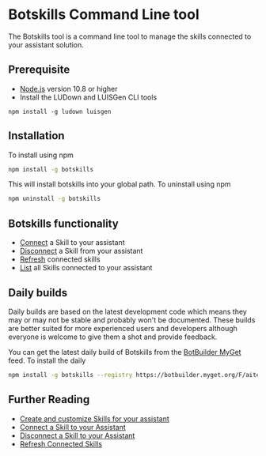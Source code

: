 # Botskills Command Line tool
The Botskills tool is a command line tool to manage the skills connected to your assistant solution.

## Prerequisite
- [Node.js](https://nodejs.org/) version 10.8 or higher
- Install the LUDown and LUISGen CLI tools

```shell
npm install -g ludown luisgen
```

## Installation
To install using npm
```bash
npm install -g botskills
```
This will install botskills into your global path.
To uninstall using npm
```bash
npm uninstall -g botskills
```

## Botskills functionality
- [Connect](./docs/connect-disconnect.md#connect-a-skill-to-your-assistant) a Skill to your assistant
- [Disconnect](./docs/connect-disconnect.md#disconnect-a-skill-to-your-assistant) a Skill from your assistant
- [Refresh](./docs/refresh.md) connected skills
- [List](./docs/list.md) all Skills connected to your assistant

## Daily builds
Daily builds are based on the latest development code which means they may or may not be stable and probably won't be documented. These builds are better suited for more experienced users and developers although everyone is welcome to give them a shot and provide feedback.

You can get the latest daily build of Botskills from the [BotBuilder MyGet]() feed. To install the daily
```bash
npm install -g botskills --registry https://botbuilder.myget.org/F/aitemplates/npm/
```

## Further Reading
- [Create and customize Skills for your assistant](../../../docs/tutorials/typescript/skill.md)
- [Connect a Skill to your Assistant](../../../docs/howto/skills/addingskills.md)
- [Disconnect a Skill to your Assistant](../../../docs/howto/skills/addingskills.md#remove-a-skill-from-your-virtual-assistant)
- [Refresh Connected Skills](../../../docs/howto/skills/addingskills.md#refresh-connected-skills)
